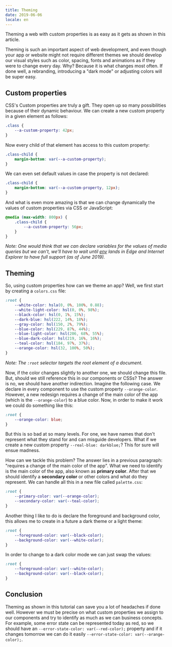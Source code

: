 ```yaml
---
title: Theming
date: 2019-06-06
locale: en
---
```


Theming a web with custom properties is as easy as it gets as shown in this article.

<!--more-->

Theming is such an important aspect of web development, and even though your app or website might not require different themes we should develop our visual styles such as color, spacing, fonts and animations as if they were to change every day. Why? Because it is what changes most often. If done well, a rebranding, introducing a "dark mode" or adjusting colors will be super easy.

## Custom properties

CSS's Custom properties are truly a gift. They open up so many possibilities because of their dynamic behaviour. We can create a new custom property in a given element as follows:

```css
.class {
    --a-custom-property: 42px;
}
```

Now every child of that element has access to this custom property:

```css
.class-child {
    margin-bottom: var(--a-custom-property);
}
```

We can even set default values in case the property is not declared:

```css
.class-child {
    margin-bottom: var(--a-custom-property, 12px);
}
```

And what is even more amazing is that we can change dynamically the values of custom properties via CSS or JavaScript:

```css
@media (max-width: 800px) {
    .class-child {
        --a-custom-property: 56px;
    }
}
```

_Note: One would think that we can declare variables for the values of media queries but we can't, we'll have to wait until [env](https://developer.mozilla.org/en-US/docs/Web/CSS/env) lands in Edge and Internet Explorer to have full support (as of June 2019)._

## Theming

So, using custom properties how can we theme an app? Well, we first start by creating a `colors.css` file:

```css
:root {
    --white-color: hsla(0, 0%, 100%, 0.88);
    --white-light-color: hsl(0, 0%, 98%);
    --black-color: hsl(0, 1%, 15%);
    --dark-blue: hsl(222, 14%, 18%);
    --gray-color: hsl(150, 2%, 79%);
    --blue-color: hsl(229, 87%, 44%);
    --blue-light-color: hsl(206, 68%, 55%);
    --blue-dark-color: hsl(219, 16%, 16%);
    --teal-color: hsl(184, 97%, 37%);
    --orange-color: hsl(32, 100%, 50%);
}
```

_Note: The `:root` selector targets the root element of a document._

Now, if the color changes slightly to another one, we should change this file. But, should we still reference this in our components or CSSs? The answer is no, we should have another indirection. Imagine the following case. We declare in every component to use the custom property `--orange-color`. However, a new redesign requires a change of the main color of the app (which is the `--orange-color`) to a blue color. Now, in order to make it work we could do something like this:

```css
:root {
    --orange-color: blue;
}
```

But this is so bad at so many levels. For one, we have names that don't represent what they stand for and can misguide developers. What if we create a new custom property `--real-blue: darkblue;`? This for sure will ensue madness.

How can we tackle this problem? The answer lies in a previous paragraph: "requires a change of the main color of the app". What we need to identify is the main color of the app, also known as **primary color**. After that we should identify a **secondary color** or other colors and what do they represent. We can handle all this in a new file called `palette.css`:

```css
:root {
    --primary-color: var(--orange-color);
    --secondary-color: var(--teal-color);
}
```

Another thing I like to do is declare the foreground and background color, this allows me to create in a future a dark theme or a light theme:

```css
:root {
    --foreground-color: var(--black-color);
    --background-color: var(--white-color);
}
```

In order to change to a dark color mode we can just swap the values:

```css
:root {
    --foreground-color: var(--white-color);
    --background-color: var(--black-color);
}
```

## Conclusion

Theming as shown in this tutorial can save you a lot of headaches if done well. However we must be precise on what custom properties we assign to our components and try to identify as much as we can business concepts. For example, some error state can be represented today as red, so we should have an `--error-state-color: var(--red-color);` property and if it changes tomorrow we can do it easily `--error-state-color: var(--orange-color);`.
